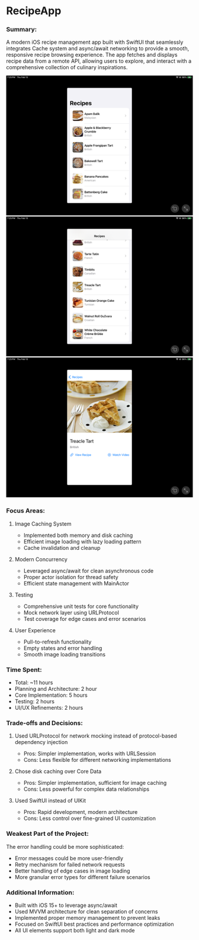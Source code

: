 # RecipeApp

### Summary:
A modern iOS recipe management app built with SwiftUI that seamlessly integrates Cache system and async/await networking to provide a smooth, responsive recipe browsing experience. The app fetches and displays recipe data from a remote API, allowing users to explore, and interact with a comprehensive collection of culinary inspirations.

![Screenshot](Screenshots/IMG_0108.PNG)
![Screenshot](Screenshots/IMG_0109.PNG)
![Screenshot](Screenshots/IMG_0110.PNG)

### Focus Areas:
1. Image Caching System
   - Implemented both memory and disk caching
   - Efficient image loading with lazy loading pattern
   - Cache invalidation and cleanup

2. Modern Concurrency
   - Leveraged async/await for clean asynchronous code
   - Proper actor isolation for thread safety
   - Efficient state management with MainActor

3. Testing
   - Comprehensive unit tests for core functionality
   - Mock network layer using URLProtocol
   - Test coverage for edge cases and error scenarios

4. User Experience
   - Pull-to-refresh functionality
   - Empty states and error handling
   - Smooth image loading transitions

### Time Spent:
- Total: ~11 hours
- Planning and Architecture: 2 hour
- Core Implementation: 5 hours
- Testing: 2 hours
- UI/UX Refinements: 2 hours

### Trade-offs and Decisions:
1. Used URLProtocol for network mocking instead of protocol-based dependency injection
   - Pros: Simpler implementation, works with URLSession
   - Cons: Less flexible for different networking implementations

2. Chose disk caching over Core Data
   - Pros: Simpler implementation, sufficient for image caching
   - Cons: Less powerful for complex data relationships

3. Used SwiftUI instead of UIKit
   - Pros: Rapid development, modern architecture
   - Cons: Less control over fine-grained UI customization

### Weakest Part of the Project:
The error handling could be more sophisticated:
- Error messages could be more user-friendly
- Retry mechanism for failed network requests
- Better handling of edge cases in image loading
- More granular error types for different failure scenarios

### Additional Information:
- Built with iOS 15+ to leverage async/await
- Used MVVM architecture for clean separation of concerns
- Implemented proper memory management to prevent leaks
- Focused on SwiftUI best practices and performance optimization
- All UI elements support both light and dark mode
